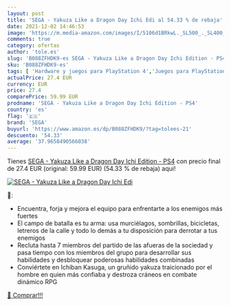 ```yaml
---
layout: post
title: 'SEGA - Yakuza Like a Dragon Day Ichi Edi al 54.33 % de rebaja'
date: 2021-12-02 14:46:53
image: 'https://m.media-amazon.com/images/I/5106d1BRkwL._SL500_._SL400_.jpg'
comments: true
category: ofertas
author: 'tole.es'
slug: 'B088ZFHDK9-es SEGA - Yakuza Like a Dragon Day Ichi Edition - PS4'
sku: 'B088ZFHDK9-es'
tags: [ 'Hardware y juegos para PlayStation 4','Juegos para PlayStation 4','Videojuegos','ps4','sega', ]
actualPrice: 27.4 EUR
currency: EUR
price: 27.4
comparePrice: 59.99 EUR
prodname: 'SEGA - Yakuza Like a Dragon Day Ichi Edition - PS4'
country: 'es'
flag: '🇪🇸'
brand: 'SEGA'
buyurl: 'https://www.amazon.es/dp/B088ZFHDK9/?tag=tolees-21'
descuento: '54.33'
average: '37.9658490566038'
---
```


Tienes [SEGA - Yakuza Like a Dragon Day Ichi Edition - PS4](https://www.amazon.es/dp/B088ZFHDK9/?tag=tolees-21) con precio final de  27.4 EUR (original: 59.99 EUR) (54.33 %  de rebaja) aqui!

[![SEGA - Yakuza Like a Dragon Day Ichi Edi](https://m.media-amazon.com/images/I/5106d1BRkwL._SL500_._SL400_.jpg)](https://www.amazon.es/dp/B088ZFHDK9/?tag=tolees-21)

🔎:

- Encuentra, forja y mejora el equipo para enfrentarte a los enemigos más fuertes
- El campo de batalla es tu arma: usa murciélagos, sombrillas, bicicletas, letreros de la calle y todo lo demás a tu disposición para derrotar a tus enemigos
- Recluta hasta 7 miembros del partido de las afueras de la sociedad y pasa tiempo con los miembros del grupo para desarrollar sus habilidades y desbloquear poderosas habilidades combinadas
- Conviértete en Ichiban Kasuga, un gruñido yakuza traicionado por el hombre en quien más confiaba y destroza cráneos en combate dinámico RPG

[🛒 Comprar!!!](https://www.amazon.es/dp/B088ZFHDK9/?tag=tolees-21)
